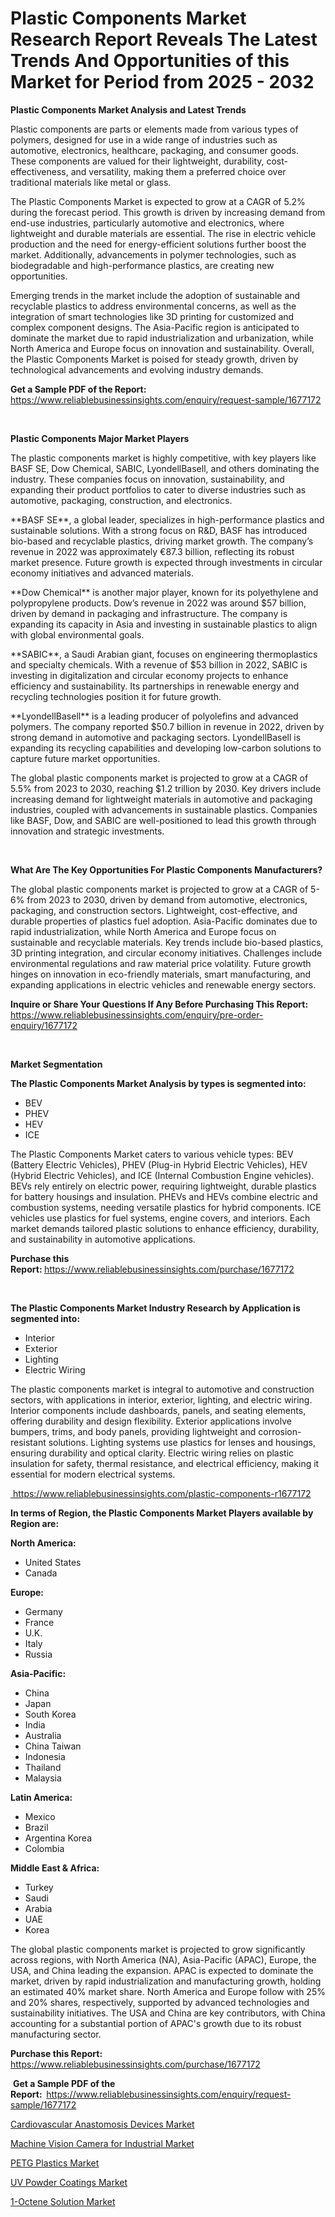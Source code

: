 <p><h1>Plastic Components Market Research Report Reveals The Latest Trends And Opportunities of this Market for Period from 2025 - 2032</h1></p><p><strong>Plastic Components Market Analysis and Latest Trends</strong></p>
<p><p>Plastic components are parts or elements made from various types of polymers, designed for use in a wide range of industries such as automotive, electronics, healthcare, packaging, and consumer goods. These components are valued for their lightweight, durability, cost-effectiveness, and versatility, making them a preferred choice over traditional materials like metal or glass.</p><p>The Plastic Components Market is expected to grow at a CAGR of 5.2% during the forecast period. This growth is driven by increasing demand from end-use industries, particularly automotive and electronics, where lightweight and durable materials are essential. The rise in electric vehicle production and the need for energy-efficient solutions further boost the market. Additionally, advancements in polymer technologies, such as biodegradable and high-performance plastics, are creating new opportunities.</p><p>Emerging trends in the market include the adoption of sustainable and recyclable plastics to address environmental concerns, as well as the integration of smart technologies like 3D printing for customized and complex component designs. The Asia-Pacific region is anticipated to dominate the market due to rapid industrialization and urbanization, while North America and Europe focus on innovation and sustainability. Overall, the Plastic Components Market is poised for steady growth, driven by technological advancements and evolving industry demands.</p></p>
<p><strong>Get a Sample PDF of the Report:&nbsp;</strong> <a href="https://www.reliablebusinessinsights.com/enquiry/request-sample/1677172?utm_campaign=1873&utm_medium=2&utm_source=Github&utm_content=ia&utm_term=26012025&utm_id=plastic-components">https://www.reliablebusinessinsights.com/enquiry/request-sample/1677172</a></p>
<p>&nbsp;</p>
<p><strong>Plastic Components Major Market Players</strong></p>
<p><p>The plastic components market is highly competitive, with key players like BASF SE, Dow Chemical, SABIC, LyondellBasell, and others dominating the industry. These companies focus on innovation, sustainability, and expanding their product portfolios to cater to diverse industries such as automotive, packaging, construction, and electronics.</p><p>**BASF SE**, a global leader, specializes in high-performance plastics and sustainable solutions. With a strong focus on R&D, BASF has introduced bio-based and recyclable plastics, driving market growth. The company’s revenue in 2022 was approximately €87.3 billion, reflecting its robust market presence. Future growth is expected through investments in circular economy initiatives and advanced materials.</p><p>**Dow Chemical** is another major player, known for its polyethylene and polypropylene products. Dow’s revenue in 2022 was around $57 billion, driven by demand in packaging and infrastructure. The company is expanding its capacity in Asia and investing in sustainable plastics to align with global environmental goals.</p><p>**SABIC**, a Saudi Arabian giant, focuses on engineering thermoplastics and specialty chemicals. With a revenue of $53 billion in 2022, SABIC is investing in digitalization and circular economy projects to enhance efficiency and sustainability. Its partnerships in renewable energy and recycling technologies position it for future growth.</p><p>**LyondellBasell** is a leading producer of polyolefins and advanced polymers. The company reported $50.7 billion in revenue in 2022, driven by strong demand in automotive and packaging sectors. LyondellBasell is expanding its recycling capabilities and developing low-carbon solutions to capture future market opportunities.</p><p>The global plastic components market is projected to grow at a CAGR of 5.5% from 2023 to 2030, reaching $1.2 trillion by 2030. Key drivers include increasing demand for lightweight materials in automotive and packaging industries, coupled with advancements in sustainable plastics. Companies like BASF, Dow, and SABIC are well-positioned to lead this growth through innovation and strategic investments.</p></p>
<p>&nbsp;</p>
<p><strong>What Are The Key Opportunities For Plastic Components Manufacturers?</strong></p>
<p><p>The global plastic components market is projected to grow at a CAGR of 5-6% from 2023 to 2030, driven by demand from automotive, electronics, packaging, and construction sectors. Lightweight, cost-effective, and durable properties of plastics fuel adoption. Asia-Pacific dominates due to rapid industrialization, while North America and Europe focus on sustainable and recyclable materials. Key trends include bio-based plastics, 3D printing integration, and circular economy initiatives. Challenges include environmental regulations and raw material price volatility. Future growth hinges on innovation in eco-friendly materials, smart manufacturing, and expanding applications in electric vehicles and renewable energy sectors.</p></p>
<p><strong>Inquire or Share Your Questions If Any Before Purchasing This Report:</strong> <a href="https://www.reliablebusinessinsights.com/enquiry/pre-order-enquiry/1677172?utm_campaign=1873&utm_medium=2&utm_source=Github&utm_content=ia&utm_term=26012025&utm_id=plastic-components">https://www.reliablebusinessinsights.com/enquiry/pre-order-enquiry/1677172</a></p>
<p>&nbsp;</p>
<p><strong>Market Segmentation</strong></p>
<p><strong>The Plastic Components Market Analysis by types is segmented into:</strong></p>
<p><ul><li>BEV</li><li>PHEV</li><li>HEV</li><li>ICE</li></ul></p>
<p><p>The Plastic Components Market caters to various vehicle types: BEV (Battery Electric Vehicles), PHEV (Plug-in Hybrid Electric Vehicles), HEV (Hybrid Electric Vehicles), and ICE (Internal Combustion Engine vehicles). BEVs rely entirely on electric power, requiring lightweight, durable plastics for battery housings and insulation. PHEVs and HEVs combine electric and combustion systems, needing versatile plastics for hybrid components. ICE vehicles use plastics for fuel systems, engine covers, and interiors. Each market demands tailored plastic solutions to enhance efficiency, durability, and sustainability in automotive applications.</p></p>
<p><strong>Purchase this Report:&nbsp;</strong><a href="https://www.reliablebusinessinsights.com/purchase/1677172?utm_campaign=1873&utm_medium=2&utm_source=Github&utm_content=ia&utm_term=26012025&utm_id=plastic-components">https://www.reliablebusinessinsights.com/purchase/1677172</a></p>
<p>&nbsp;</p>
<p><strong>The Plastic Components Market Industry Research by Application is segmented into:</strong></p>
<p><ul><li>Interior</li><li>Exterior</li><li>Lighting</li><li>Electric Wiring</li></ul></p>
<p><p>The plastic components market is integral to automotive and construction sectors, with applications in interior, exterior, lighting, and electric wiring. Interior components include dashboards, panels, and seating elements, offering durability and design flexibility. Exterior applications involve bumpers, trims, and body panels, providing lightweight and corrosion-resistant solutions. Lighting systems use plastics for lenses and housings, ensuring durability and optical clarity. Electric wiring relies on plastic insulation for safety, thermal resistance, and electrical efficiency, making it essential for modern electrical systems.</p></p>
<p><a href="https://www.reliablebusinessinsights.com/plastic-components-r1677172?utm_campaign=1873&utm_medium=2&utm_source=Github&utm_content=ia&utm_term=26012025&utm_id=plastic-components">&nbsp;https://www.reliablebusinessinsights.com/plastic-components-r1677172</a></p>
<p><strong>In terms of Region, the Plastic Components Market Players available by Region are:</strong></p>
<p>
    <p> <strong> North America: </strong>
        <ul>
            <li>United States</li>
            <li>Canada</li>
        </ul>
        </p> 
    <p> <strong> Europe: </strong>
        <ul>
            <li>Germany</li>
            <li>France</li>
            <li>U.K.</li>
            <li>Italy</li>
            <li>Russia</li>
        </ul>
        </p> 
    <p> <strong> Asia-Pacific: </strong>
        <ul>
            <li>China</li>
            <li>Japan</li>
            <li>South Korea</li>
            <li>India</li>
            <li>Australia</li>
            <li>China Taiwan</li>
            <li>Indonesia</li>
            <li>Thailand</li>
            <li>Malaysia</li>
        </ul>
        </p> 
    <p> <strong> Latin America: </strong>
        <ul>
            <li>Mexico</li>
            <li>Brazil</li>
            <li>Argentina Korea</li>
            <li>Colombia</li>
        </ul>
        </p> 
    <p> <strong> Middle East & Africa: </strong>
        <ul>
            <li>Turkey</li>
            <li>Saudi</li>
            <li>Arabia</li>
            <li>UAE</li>
            <li>Korea</li>
        </ul>
    </p>
    </p>
<p><p>The global plastic components market is projected to grow significantly across regions, with North America (NA), Asia-Pacific (APAC), Europe, the USA, and China leading the expansion. APAC is expected to dominate the market, driven by rapid industrialization and manufacturing growth, holding an estimated 40% market share. North America and Europe follow with 25% and 20% shares, respectively, supported by advanced technologies and sustainability initiatives. The USA and China are key contributors, with China accounting for a substantial portion of APAC's growth due to its robust manufacturing sector.</p></p>
<p><strong>Purchase this Report: </strong><a href="https://www.reliablebusinessinsights.com/purchase/1677172?utm_campaign=1873&utm_medium=2&utm_source=Github&utm_content=ia&utm_term=26012025&utm_id=plastic-components">https://www.reliablebusinessinsights.com/purchase/1677172</a></p>
<p>&nbsp;<strong>Get a Sample PDF of the Report:&nbsp;&nbsp;</strong><a href="https://www.reliablebusinessinsights.com/enquiry/request-sample/1677172?utm_campaign=1873&utm_medium=2&utm_source=Github&utm_content=ia&utm_term=26012025&utm_id=plastic-components">https://www.reliablebusinessinsights.com/enquiry/request-sample/1677172</a></p>
<p><strong></strong></p>
<p><p><a href="https://www.linkedin.com/pulse/cardiovascular-anastomosis-devices-markets-comprehensive-analysis-7twve?utm_campaign=1873&utm_medium=2&utm_source=Github&utm_content=ia&utm_term=26012025&utm_id=plastic-components">Cardiovascular Anastomosis Devices Market</a></p><p><a href="https://www.linkedin.com/pulse/sales-projections-analysis-machine-vision-camera-industrial-rvmvc?utm_campaign=1873&utm_medium=2&utm_source=Github&utm_content=ia&utm_term=26012025&utm_id=plastic-components">Machine Vision Camera for Industrial Market</a></p><p><a href="https://github.com/mahnoor2003/Market-Research-Report-List-7/blob/main/petg-plastics-market.md?utm_campaign=1873&utm_medium=2&utm_source=Github&utm_content=ia&utm_term=26012025&utm_id=plastic-components">PETG Plastics Market</a></p><p><a href="https://github.com/BryceTownsendr/Market-Research-Report-List-7/blob/main/uv-powder-coatings-market.md?utm_campaign=1873&utm_medium=2&utm_source=Github&utm_content=ia&utm_term=26012025&utm_id=plastic-components">UV Powder Coatings Market</a></p><p><a href="https://www.linkedin.com/pulse/impact-change-trends-global-1-octene-solution-market-surpassed-whh2f?utm_campaign=1873&utm_medium=2&utm_source=Github&utm_content=ia&utm_term=26012025&utm_id=plastic-components">1-Octene Solution Market</a></p></p>
